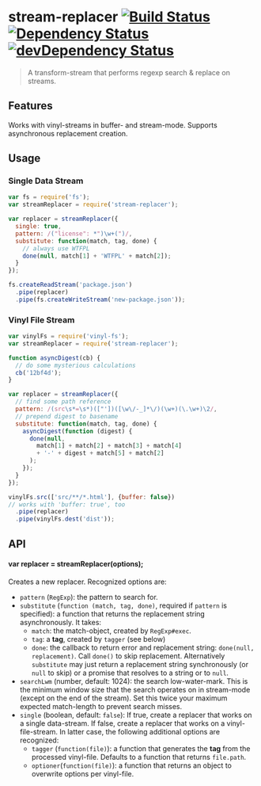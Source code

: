 # stream-replacer [![Build Status](https://secure.travis-ci.org/tapirdata/stream-replacer.png?branch=master)](https://travis-ci.org/tapirdata/stream-replacer) [![Dependency Status](https://david-dm.org/tapirdata/stream-replacer.svg)](https://david-dm.org/tapirdata/stream-replacer) [![devDependency Status](https://david-dm.org/tapirdata/stream-replacer/dev-status.svg)](https://david-dm.org/tapirdata/stream-replacer#info=devDependencies)
> A transform-stream that performs regexp search & replace on streams.

## Features

Works with vinyl-streams in buffer- and stream-mode. Supports asynchronous replacement creation.

## Usage

### Single Data Stream

``` js
var fs = require('fs');
var streamReplacer = require('stream-replacer');

var replacer = streamReplacer({
  single: true,
  pattern: /("license": *")\w+(")/,
  substitute: function(match, tag, done) {
    // always use WTFPL
    done(null, match[1] + 'WTFPL' + match[2]);
  }
});

fs.createReadStream('package.json')
  .pipe(replacer)
  .pipe(fs.createWriteStream('new-package.json'));
```

### Vinyl File Stream

``` js
var vinylFs = require('vinyl-fs');
var streamReplacer = require('stream-replacer');

function asyncDigest(cb) {
  // do some mysterious calculations
  cb('12bf4d');
}

var replacer = streamReplacer({
  // find some path reference
  pattern: /(src\s*=\s*)(["'])([\w\/-_]*\/)(\w+)(\.\w+)\2/,
  // prepend digest to basename
  substitute: function(match, tag, done) {
    asyncDigest(function (digest) {
      done(null,
        match[1] + match[2] + match[3] + match[4]
        + '-' + digest + match[5] + match[2]
      );
    });
  }  
});

vinylFs.src(['src/**/*.html'], {buffer: false})
// works with 'buffer: true', too 
  .pipe(replacer)
  .pipe(vinylFs.dest('dist'));
```

## API

#### var replacer = streamReplacer(options);

Creates a new replacer. Recognized options are:

- `pattern` (`RegExp`): the pattern to search for.
- `substitute` (`function (match, tag, done)`, required if `pattern` is specified): a function that returns the replacement string asynchronously. It takes:
  - `match`: the match-object, created by `RegExp#exec`.
  - `tag`: a **tag**, created by `tagger` (see below)
  - `done`: the callback to return error and replacement string: `done(null, replacement)`. Call `done()` to skip replacement.
  Alternatively `substitute` may just return a replacement string synchronously (or `null` to skip) or a promise that resolves to a string or to `null`.
- `searchLwm` (number, default: 1024): the search low-water-mark. This is the minimum window size that the search operates on in stream-mode (except on the end of the stream). Set this twice your maximum expected match-length to prevent search misses.
- `single` (boolean, default: `false`): If true, create a replacer that works on a single data-stream. If false, create a replacer that works on a vinyl-file-stream. In latter case, the following additional options are recognized:
  - `tagger` (`function(file)`): a function that generates the **tag** from the processed vinyl-file. Defaults to a function that returns `file.path`.
  - `optioner`(`function(file)`): a function that returns an object to overwrite options per vinyl-file.

